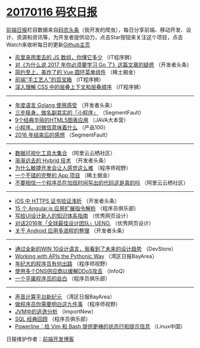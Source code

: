# [20170116 码农日报](https://github.com/kujian/frontendDaily/blob/master/2017/01/16.md)

[前端日报](http://caibaojian.com/c/news)栏目数据来自[码农头条](http://hao.caibaojian.com/)（我开发的爬虫），每日分享前端、移动开发、设计、资源和资讯等，为开发者提供动力，点击Star按钮来关注这个项目，点击Watch来收听每日的更新[Github主页](https://github.com/kujian/frontendDaily)
* [风里来雨里去的 JS 数组，你懂它多少](http://hao.caibaojian.com/21739.html) （IT程序狮）
* [对《为什么说 2017 年你必须要学习 Go 了》这篇文章的疑惑](http://hao.caibaojian.com/21727.html) （开发者头条）
* [简约至上，美炸了的 Vue 圆环菜单组件](http://hao.caibaojian.com/21733.html) （稀土掘金）
* [前端&#8221;手工艺人&#8221;的百宝箱](http://hao.caibaojian.com/21742.html) （IT程序狮）
* [深入理解 CSS 中的层叠上下文和层叠顺序](http://hao.caibaojian.com/21740.html) （IT程序狮）

***
* [年度语言 Golang 使用感受](http://hao.caibaojian.com/21726.html) （开发者头条）
* [三步瘦身，做名副其实的「小程序」](http://hao.caibaojian.com/21718.html) （SegmentFault）
* [9个经典华丽的HTML5图表应用](http://hao.caibaojian.com/21756.html) （JAVA大本营）
* [小程序，对微信意味着什么](http://hao.caibaojian.com/21743.html) （产品100）
* [2016 年结束后的感想](http://hao.caibaojian.com/21717.html) （SegmentFault）

***
* [数据可视化工具大集合](http://hao.caibaojian.com/21775.html) （阿里云云栖社区）
* [渐渐远去的 Hybrid 技术](http://hao.caibaojian.com/21725.html) （开发者头条）
* [为什么敏捷开发会让人感觉这么难](http://hao.caibaojian.com/21749.html) （程序师视野）
* [一个不错的完整的 App 项目](http://hao.caibaojian.com/21732.html) （稀土掘金）
* [不要相信一个程序员在加班时间写出的代码这是真的吗](http://hao.caibaojian.com/21773.html) （阿里云云栖社区）

***
* [iOS 中 HTTPS 证书验证浅析](http://hao.caibaojian.com/21724.html) （开发者头条）
* [15 个 Angular.js 应用扩展指令解析](http://hao.caibaojian.com/21758.html) （程序员俱乐部）
* [写给UI设计新人的知识体系指南](http://hao.caibaojian.com/21734.html) （优秀网页设计）
* [对话2016年「全球最佳设计团队」UENO.](http://hao.caibaojian.com/21735.html) （优秀网页设计）
* [关于 Android 应用多进程的整理](http://hao.caibaojian.com/21729.html) （开发者头条）

***
* [通过全新的WIN 10设计语言，我看到了未来的设计趋势](http://hao.caibaojian.com/21737.html) （DevStore）
* [Working with APIs the Pythonic Way](http://hao.caibaojian.com/21768.html) （湾区日报BayArea）
* [年纪大的程序员有何出路](http://hao.caibaojian.com/21745.html) （程序师视野）
* [使用多个DNS供应商以缓解DDoS攻击](http://hao.caibaojian.com/21782.html) （InfoQ）
* [一个平庸程序员的自白](http://hao.caibaojian.com/21759.html) （程序员俱乐部）

***
* [声音计算平台新纪元](http://hao.caibaojian.com/21769.html) （湾区日报BayArea）
* [做程序员你需要明白这九件事](http://hao.caibaojian.com/21746.html) （程序师视野）
* [JVM中的逃逸分析](http://hao.caibaojian.com/21783.html) （ImportNew）
* [SQL 经典回顾](http://hao.caibaojian.com/21760.html) （程序员俱乐部）
* [Powerline：给 Vim 和 Bash 提供更棒的状态行和提示信息](http://hao.caibaojian.com/21770.html) （Linux中国）

日报维护作者：[前端开发博客](http://caibaojian.com/) 